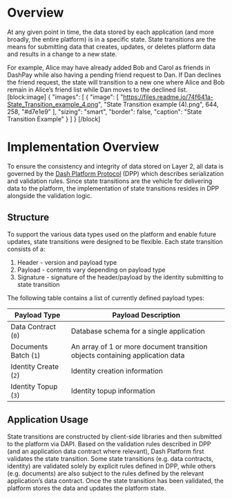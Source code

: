 # Overview
At any given point in time, the data stored by each application (and more broadly, the entire platform) is in a specific state. State transitions are the means for submitting data that creates, updates, or deletes platform data and results in a change to a new state.

For example, Alice may have already added Bob and Carol as friends in DashPay while also having a pending friend request to Dan. If Dan declines the friend request, the state will transition to a new one where Alice and Bob remain in Alice’s friend list while Dan moves to the declined list.
[block:image]
{
  "images": [
    {
      "image": [
        "https://files.readme.io/74f641a-State_Transition_example_4.png",
        "State Transition example (4).png",
        644,
        258,
        "#d7e1e9"
      ],
      "sizing": "smart",
      "border": false,
      "caption": "State Transition Example"
    }
  ]
}
[/block]

# Implementation Overview

To ensure the consistency and integrity of data stored on Layer 2, all data is governed by the [Dash Platform Protocol](explanation-platform-protocol) (DPP) which describes serialization and validation rules. Since state transitions are the vehicle for delivering data to the platform, the implementation of state transitions resides in DPP alongside the validation logic. 

## Structure

To support the various data types used on the platform and enable future updates, state transitions were designed to be flexible. Each state transition consists of a:
1. Header - version and payload type
2. Payload - contents vary depending on payload type
3. Signature - signature of the header/payload by the identity submitting to state transition

The following table contains a list of currently defined payload types:

| Payload Type | Payload Description |
| - | - |
| Data Contract (`0`) | Database schema for a single application |
| Documents Batch (`1`) | An array of 1 or more document transition objects containing application data |
| Identity Create (`2`) | Identity creation information |
| Identity Topup (`3`) | Identity topup information |

## Application Usage

State transitions are constructed by client-side libraries and then submitted to the platform via DAPI. Based on the validation rules described in DPP (and an application data contract where relevant), Dash Platform first validates the state transition. Some state transitions (e.g. data contracts, identity) are validated solely by explicit rules defined in DPP, while others (e.g. documents) are also subject to the rules defined by the relevant application’s data contract. Once the state transition has been validated, the platform stores the data and updates the platform state.